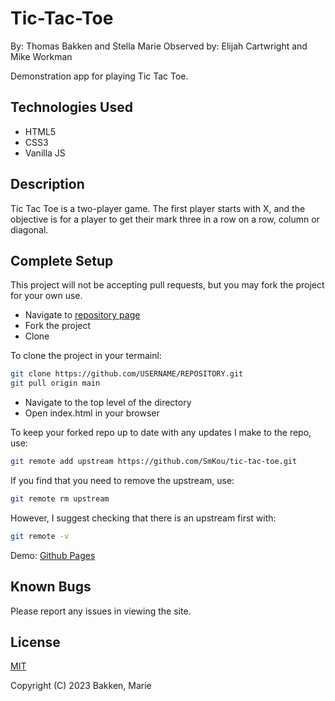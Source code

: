# Tic-Tac-Toe

By: Thomas Bakken and Stella Marie
Observed by:  Elijah Cartwright and Mike Workman

Demonstration app for playing Tic Tac Toe.

## Technologies Used

- HTML5
- CSS3
- Vanilla JS

## Description

Tic Tac Toe is a two-player game. The first player starts with X, and the objective is for a player to get their mark three in a row on a row, column or diagonal.

## Complete Setup

This project will not be accepting pull requests, but you may fork the project for your own use.

- Navigate to [repository page](https://github.com/SmKou/tic-tac-toe)
- Fork the project
- Clone 

To clone the project in your termainl:

```bash
git clone https://github.com/USERNAME/REPOSITORY.git
git pull origin main
```

- Navigate to the top level of the directory
- Open index.html in your browser

To keep your forked repo up to date with any updates I make to the repo, use: 

```bash
git remote add upstream https://github.com/SmKou/tic-tac-toe.git
```

If you find that you need to remove the upstream, use:

```bash
git remote rm upstream
```

However, I suggest checking that there is an upstream first with:

```bash
git remote -v
```

Demo: [Github Pages](https://smkou.github.io/tic-tac-toe/)

## Known Bugs

Please report any issues in viewing the site.

## License

[MIT](https://choosealicense.com/licenses/mit/)

Copyright (C) 2023 Bakken, Marie